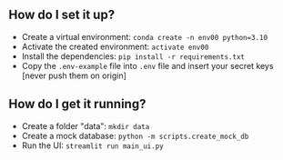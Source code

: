 ## How do I set it up?
* Create a virtual environment: `conda create -n env00 python=3.10`
* Activate the created environment: `activate env00`
* Install the dependencies: `pip install -r requirements.txt`
* Copy the `.env-example` file into `.env` file and insert your secret keys [never push them on origin]

## How do I get it running?
* Create a folder "data": `mkdir data`
* Create a mock database: `python -m scripts.create_mock_db`
* Run the UI: `streamlit run main_ui.py`
